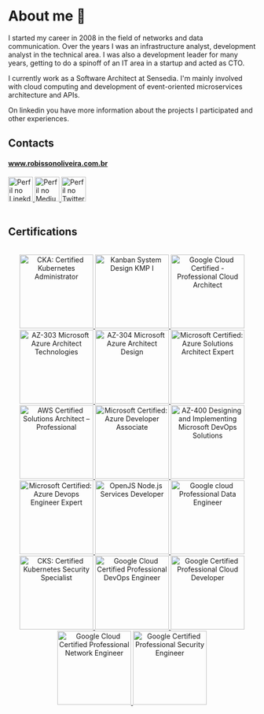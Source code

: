 # About me :wave:

I started my career in 2008 in the field of networks and data communication. Over the years I was an infrastructure analyst, development analyst in the technical area. I was also a development leader for many years, getting to do a spinoff of an IT area in a startup and acted as CTO.

I currently work as a Software Architect at Sensedia. I'm mainly involved with cloud computing and development of event-oriented microservices architecture and APIs.

On linkedin you have more information about the projects I participated and other experiences.

## Contacts
#### <a href="https://www.robissonoliveira.com.br" target="_blank" title="Robisson Oliveira">www.robissonoliveira.com.br</a>
<div>
  <a title="Perfil no Linkedin" href="https://www.linkedin.com/in/robisson/" target="_blank">
    <img class="social-media-icon" src="https://www.robissonoliveira.com.br/assets/images/linkedin.png" alt="Perfil no Linekdin" width="50">
  </a>
  <a title="Perfil no Medium" href="https://medium.com/@robisson" target="_blank">
    <img class="social-media-icon" src="https://www.robissonoliveira.com.br/assets/images/medium.png" alt="Perfil no Medium" width="50">
  </a>
  <a title="Perfil no Twitter" href="https://twitter.com/robissonmkt" target="_blank">
    <img class="social-media-icon" src="https://www.robissonoliveira.com.br/assets/images/twitter.png" alt="Perfil no Twitter" width="50">
  </a>
</div>

<br/>

## Certifications

<br/>
<center>

<a href="https://www.credly.com/badges/7097b3ef-32a0-4163-afd9-12ccb6a02780/linked_in_profile" target="_blank" title="CKA: Certified Kubernetes Administrator">
  <img class="social-media-icon" src="https://www.robissonoliveira.com.br/blog/wp-content/uploads/certifications/cka.png" alt="CKA: Certified Kubernetes Administrator" width="150">
</a>
<a href="https://edu.kanban.university/user/58253" target="_blank" title="Kanban System Design KMP I">
  <img class="social-media-icon" src="https://www.robissonoliveira.com.br/blog/wp-content/uploads/certifications/kmpI.png" alt="Kanban System Design KMP I" width="150">
</a>
<a href="https://www.credential.net/4299d73a-4d0b-4f84-8542-db65f2e2275e" target="_blank" title="Google Cloud Certified - Professional Cloud Architect">
  <img class="social-media-icon" src="https://www.robissonoliveira.com.br/blog/wp-content/uploads/certifications/gcp-architect-professional.png" alt="Google Cloud Certified - Professional Cloud Architect" width="150">
</a>
<a href="https://www.credly.com/badges/87331985-6c39-415e-838a-b85772a7f818?source=linked_in_profile" target="_blank" title="AZ-303 Microsoft Azure Architect Technologies">
  <img class="social-media-icon" src="https://www.robissonoliveira.com.br/blog/wp-content/uploads/certifications/az-303.png" alt="AZ-303 Microsoft Azure Architect Technologies" width="150">
</a>
<a href="https://www.credly.com/badges/84cc1677-9a84-4e89-a31b-fae287c7d890" target="_blank" title="AZ-304 Microsoft Azure Architect Design">
  <img class="social-media-icon" src="https://www.robissonoliveira.com.br/blog/wp-content/uploads/certifications/az-304.png" alt="AZ-304 Microsoft Azure Architect Design" width="150">
</a>
<a href="https://www.credly.com/earner/earned/badge/6547bf79-aa5d-4629-ba06-e96e48dcbcb6" target="_blank" title="Microsoft Certified: Azure Solutions Architect Expert">
  <img class="social-media-icon" src="https://www.robissonoliveira.com.br/blog/wp-content/uploads/certifications/azure-solutions-architect-expert-600x600.png" alt="Microsoft Certified: Azure Solutions Architect Expert" width="150">
</a>
<a href="https://www.credly.com/badges/d6c09964-0d10-440f-9cdd-9ed44ef0b543" target="_blank" title="AWS Certified Solutions Architect – Professional">
  <img class="social-media-icon" src="https://www.robissonoliveira.com.br/blog/wp-content/uploads/certifications/aws-professional.png" alt="AWS Certified Solutions Architect – Professional" width="150">
</a>
<a href="https://www.credly.com/badges/727592b7-9e97-48be-b3b7-adafef2e2947" target="_blank" title="Microsoft Certified: Azure Developer Associate">
  <img class="social-media-icon" src="https://www.robissonoliveira.com.br/blog/wp-content/uploads/certifications/az-204.png" alt="Microsoft Certified: Azure Developer Associate" width="150">
</a>
<a href="https://www.credly.com/badges/9bc5cbfa-9131-4f8b-a3a1-2e0bd07587ad" target="_blank" title="AZ-400 Designing and Implementing Microsoft DevOps Solutions">
  <img class="social-media-icon" src="https://www.robissonoliveira.com.br/blog/wp-content/uploads/certifications/az-400.png" alt="AZ-400 Designing and Implementing Microsoft DevOps Solutions" width="150">
</a>
<a href="https://www.credly.com/badges/0677f7ec-e770-4f47-831c-dababb7c32bf" target="_blank" title="Microsoft Certified: Azure Devops Engineer Expert">
  <img class="social-media-icon" src="https://www.robissonoliveira.com.br/blog/wp-content/uploads/certifications/azure-devops.png" alt="Microsoft Certified: Azure Devops Engineer Expert" width="150">
</a>
<a href="https://www.credly.com/badges/ab62a404-edc6-46d5-abe4-215a170eff92" target="_blank" title="OpenJS Node.js Services Developer">
  <img class="social-media-icon" src="https://www.robissonoliveira.com.br/blog/wp-content/uploads/certifications/nodejs.png" alt="OpenJS Node.js Services Developer" width="150">
</a>

<a href="https://www.credential.net/63718ca7-f951-4831-aa3b-0285ad0ed870" target="_blank" title="Google cloud Professional Data Engineer">
  <img class="social-media-icon" src="https://www.robissonoliveira.com.br/blog/wp-content/uploads/certifications/google-data-engineer.png" alt="Google cloud Professional Data Engineer" width="150">
</a>

<a href="https://www.credly.com/earner/earned/badge/637bc876-f884-416e-9450-3fe3cbeb809e" target="_blank" title="CKS: Certified Kubernetes Security Specialist">
  <img class="social-media-icon" src="https://www.robissonoliveira.com.br/blog/wp-content/uploads/certifications/cks.png" alt="CKS: Certified Kubernetes Security Specialist" width="150" />
</a>

<a href="https://www.credential.net/069a129b-67f0-4627-9f3d-95005925a7b3" target="_blank" title="Google Cloud Certified Professional DevOps Engineer">
  <img class="social-media-icon" src="https://www.robissonoliveira.com.br/blog/wp-content/uploads/certifications/google-devops.png" alt="Google Cloud Certified Professional DevOps Engineer" width="150" />
</a>
  
<a href="https://www.credential.net/2658f896-bf0c-4fb3-b288-207bda099dcb" target="_blank" title="Google Certified Professional Cloud Developer">
  <img class="social-media-icon" src="https://www.robissonoliveira.com.br/blog/wp-content/uploads/certifications/google-developer.png" alt="Google Certified Professional Cloud Developer" width="150" />
</a>
<a href="https://www.credential.net/5f2723d5-6e79-4201-9cc4-283b7d43b79b#gs.3680h3" target="_blank"
  title="Google Cloud Certified Professional Network Engineer">
  <img class="social-media-icon" src="https://www.robissonoliveira.com.br/blog/wp-content/uploads/certifications/network-engineer.png"
    alt="Google Cloud Certified Professional Network Engineer" width="150" />
</a>
<a href="https://www.credential.net/72fb99a4-5771-4182-8862-36ee330f502c#gs.365tcc" target="_blank"
  title="Google Certified Professional Security Engineer">
  <img class="social-media-icon" src="https://www.robissonoliveira.com.br/blog/wp-content/uploads/certifications/security-engineer.png"
    alt="Google Certified Professional Security Engineer" width="150" />
</a>
</center>
